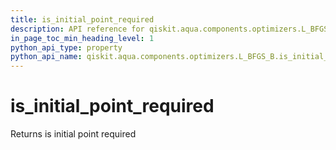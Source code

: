 ```yaml
---
title: is_initial_point_required
description: API reference for qiskit.aqua.components.optimizers.L_BFGS_B.is_initial_point_required
in_page_toc_min_heading_level: 1
python_api_type: property
python_api_name: qiskit.aqua.components.optimizers.L_BFGS_B.is_initial_point_required
---
```


# is\_initial\_point\_required

Returns is initial point required


